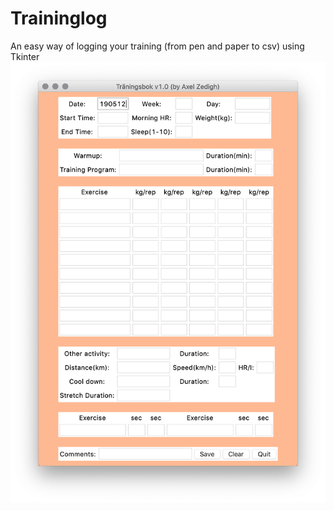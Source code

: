 # Traininglog
An easy way of logging your training (from pen and paper to csv) using Tkinter
![alt text](https://raw.githubusercontent.com/axelzedigh/Traininglog/master/Traininglog.png "GUI")
